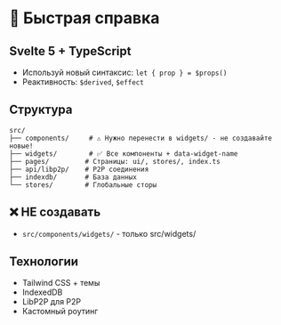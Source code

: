 # 🚀 Быстрая справка

## Svelte 5 + TypeScript
- Используй новый синтаксис: `let { prop } = $props()`
- Реактивность: `$derived`, `$effect`

## Структура
```
src/
├── components/     # ⚠️ Нужно перенести в widgets/ - не создавайте новые!
├── widgets/        # ✅ Все компоненты + data-widget-name
├── pages/         # Страницы: ui/, stores/, index.ts
├── api/libp2p/    # P2P соединения
├── indexdb/       # База данных
└── stores/        # Глобальные сторы
```

## ❌ НЕ создавать
- `src/components/widgets/` - только src/widgets/

## Технологии
- Tailwind CSS + темы
- IndexedDB
- LibP2P для P2P
- Кастомный роутинг
